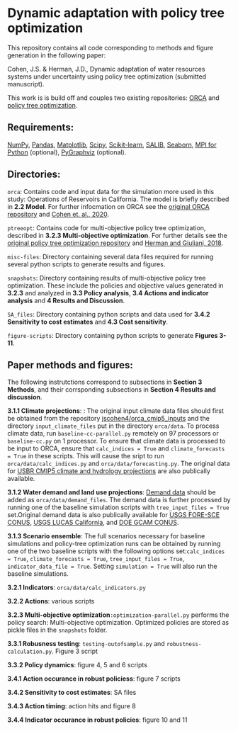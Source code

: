 # Dynamic adaptation with policy tree optimization

This repository contains all code corresponding to methods and figure generation in the following paper:

Cohen, J.S. & Herman, J.D., Dynamic adaptation of water resources systems under uncertainty using policy tree optimization (submitted manuscript).

This work is is build off and couples two existing repositories: [ORCA](https://github.com/jscohen4/orca) and [policy tree optimization](https://github.com/jdherman/ptreeopt). 

## Requirements:
[NumPy](http://www.numpy.org/), [Pandas](http://pandas.pydata.org/), [Matplotlib](http://matplotlib.org/), [Scipy](http://www.scipy.org/), [Scikit-learn](http://scikit-learn.org/), [SALIB](https://github.com/SALib/SALib), [Seaborn](https://seaborn.pydata.org/), [MPI for Python](https://mpi4py.readthedocs.io/en/stable/) (optional), [PyGraphviz](https://pygraphviz.github.io/) (optional).

## Directories:
`orca`: Contains code and input data for the simulation more used in this study: Operations of Reservoirs in California. The model is briefly described in **2.2 Model**. For further infocmation on ORCA see the [original ORCA repository](https://github.com/jscohen4/orca) and [Cohen et. al., 2020](https://doi.org/10.1061/(ASCE)WR.1943-5452.0001300).

`ptreeopt`: Contains code for multi-objective policy tree optimization, described in **3.2.3 Multi-objective optimization**. For further details see the [original policy tree optimization repository](https://github.com/jdherman/ptreeopt) and [Herman and Giuliani, 2018](https://doi.org/10.1016/j.envsoft.2017.09.016).

`misc-files`: Directory containing several data files required for running several python scripts to generate results and figures.

`snapshots`: Directory containing results of multi-objective policy tree optimization. These include the policies and objective values generated in **3.2.3** and analyzed in **3.3 Policy analysis**, **3.4 Actions and indicator analysis** and **4 Results and Discussion**.

`SA_files`: Directory containing python scripts and data used for **3.4.2 Sensitivity to cost estimates** and **4.3 Cost sensitivity**. 

`figure-scripts`: Directory containing python scripts to generate **Figures 3-11**.


## Paper methods and figures:
The following instrutctions correspond to subsections in **Section 3 Methods**, and their corrsponding subsections in **Section 4 Results and discussion**.

**3.1.1 Climate projections**: : The original input climate data files should first be obtained from the repository [jscohen4/orca_cmip5_inputs](https://github.com/jscohen4/orca_cmip5_inputs) and the directory `input_climate_files` put in the directory `orca/data`. To process climate data, run `baseline-cc-parallel.py` remotely on 97 processors or `baseline-cc.py` on 1 processor. To ensure that climate data is processed to be input to ORCA, ensure that `calc_indices = True` and `climate_forecasts = True` in these scripts. This will cause the sript to run `orca/data/calc_indices.py` and `orca/data/forecasting.py`. The original data for [USBR CMIP5 climate and hydrology projections](https://gdo-dcp.ucllnl.org/downscaled_cmip_projections/dcpInterface.html) are also publically available. 


**3.1.2 Water demand and land use projections**: [Demand data](https://drive.google.com/drive/folders/1w8r_4D7e96Yw6I-GvURalE3cw84Yn-Ma?usp=sharing) should be added as `orca/data/demand_files`. The demand data is further processed by running one of the baseline simulation scripts with `tree_input_files = True` set.Original demand data is also publically available for [USGS FORE-SCE CONUS](https://www.sciencebase.gov/catalog/item/5b96c2f9e4b0702d0e826f6d), [USGS LUCAS California](https://www.sciencebase.gov/catalog/item/587fb408e4b085de6c11f389), and 
[DOE GCAM CONUS](https://daac.ornl.gov/cgi-bin/dsviewer.pl?ds_id=1216). 

**3.1.3 Scenario ensemble**: The full scenarios necessary for baseline simulations and policy-tree optimization runs can be obtained by running one of the two baseline scripts with the following options set:`calc_indices = True`, `climate_forecasts = True`, `tree_input_files = True`, `indicator_data_file = True`. Setting `simulation = True` will also run the baseline simulations. 


**3.2.1 Indicators**: `orca/data/calc_indicators.py`

**3.2.2 Actions**: various scripts

**3.2.3 Multi-objective optimization**`:optimization-parallel.py` performs the policy search: Multi-objective optimization. Optimized policies are stored as pickle files in the `snapshots` folder.

**3.3.1 Robusness testing**: `testing-outofsample.py` and `robustness-calculation.py`. Figure 3 script

**3.3.2 Policy dynamics**: figure 4, 5 and 6 scripts

**3.4.1 Action occurance in robust policiess**: figure 7 scripts

**3.4.2 Sensitivity to cost estimates**: SA files

**3.4.3 Action timing**: action hits and figure 8

**3.4.4 Indicator occurance in robust policies**: figure 10 and 11
